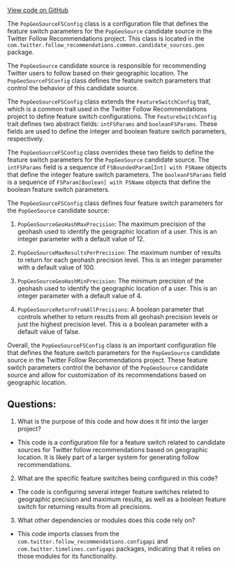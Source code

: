 [View code on GitHub](https://github.com/misbahsy/the-algorithm/follow-recommendations-service/common/src/main/scala/com/twitter/follow_recommendations/common/candidate_sources/geo/PopGeoSourceFSConfig.scala)

The `PopGeoSourceFSConfig` class is a configuration file that defines the feature switch parameters for the `PopGeoSource` candidate source in the Twitter Follow Recommendations project. This class is located in the `com.twitter.follow_recommendations.common.candidate_sources.geo` package.

The `PopGeoSource` candidate source is responsible for recommending Twitter users to follow based on their geographic location. The `PopGeoSourceFSConfig` class defines the feature switch parameters that control the behavior of this candidate source.

The `PopGeoSourceFSConfig` class extends the `FeatureSwitchConfig` trait, which is a common trait used in the Twitter Follow Recommendations project to define feature switch configurations. The `FeatureSwitchConfig` trait defines two abstract fields: `intFSParams` and `booleanFSParams`. These fields are used to define the integer and boolean feature switch parameters, respectively.

The `PopGeoSourceFSConfig` class overrides these two fields to define the feature switch parameters for the `PopGeoSource` candidate source. The `intFSParams` field is a sequence of `FSBoundedParam[Int] with FSName` objects that define the integer feature switch parameters. The `booleanFSParams` field is a sequence of `FSParam[Boolean] with FSName` objects that define the boolean feature switch parameters.

The `PopGeoSourceFSConfig` class defines four feature switch parameters for the `PopGeoSource` candidate source:

1. `PopGeoSourceGeoHashMaxPrecision`: The maximum precision of the geohash used to identify the geographic location of a user. This is an integer parameter with a default value of 12.

2. `PopGeoSourceMaxResultsPerPrecision`: The maximum number of results to return for each geohash precision level. This is an integer parameter with a default value of 100.

3. `PopGeoSourceGeoHashMinPrecision`: The minimum precision of the geohash used to identify the geographic location of a user. This is an integer parameter with a default value of 4.

4. `PopGeoSourceReturnFromAllPrecisions`: A boolean parameter that controls whether to return results from all geohash precision levels or just the highest precision level. This is a boolean parameter with a default value of false.

Overall, the `PopGeoSourceFSConfig` class is an important configuration file that defines the feature switch parameters for the `PopGeoSource` candidate source in the Twitter Follow Recommendations project. These feature switch parameters control the behavior of the `PopGeoSource` candidate source and allow for customization of its recommendations based on geographic location.
## Questions: 
 1. What is the purpose of this code and how does it fit into the larger project?
- This code is a configuration file for a feature switch related to candidate sources for Twitter follow recommendations based on geographic location. It is likely part of a larger system for generating follow recommendations.
2. What are the specific feature switches being configured in this code?
- The code is configuring several integer feature switches related to geographic precision and maximum results, as well as a boolean feature switch for returning results from all precisions.
3. What other dependencies or modules does this code rely on?
- This code imports classes from the `com.twitter.follow_recommendations.configapi` and `com.twitter.timelines.configapi` packages, indicating that it relies on those modules for its functionality.
